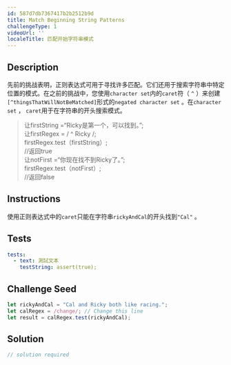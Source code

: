 ```yaml
---
id: 587d7db7367417b2b2512b9d
title: Match Beginning String Patterns
challengeType: 1
videoUrl: ''
localeTitle: 匹配开始字符串模式
---
```


## Description
<section id="description">先前的挑战表明，正则表达式可用于寻找许多匹配。它们还用于搜索字符串中特定位置的模式。在之前的挑战中，您使用<code>character set</code>内的<code>caret</code>符（ <code>^</code> ）来创建<code>[^thingsThatWillNotBeMatched]</code>形式的<code>negated character set</code> 。在<code>character set</code> ， <code>caret</code>用于在字符串的开头搜索模式。 <blockquote>让firstString =“Ricky是第一个，可以找到。”; <br>让firstRegex = / ^ Ricky /; <br> firstRegex.test（firstString）; <br> //返回true <br>让notFirst =“你现在找不到Ricky了。”; <br> firstRegex.test（notFirst）; <br> //返回false </blockquote></section>

## Instructions
<section id="instructions">使用正则表达式中的<code>caret</code>只能在字符串<code>rickyAndCal</code>的开头找到<code>&quot;Cal&quot;</code> 。 </section>

## Tests
<section id='tests'>

```yml
tests:
  - text: 測試文本
    testString: assert(true);

```

</section>

## Challenge Seed
<section id='challengeSeed'>

<div id='js-seed'>

```js
let rickyAndCal = "Cal and Ricky both like racing.";
let calRegex = /change/; // Change this line
let result = calRegex.test(rickyAndCal);

```

</div>



</section>

## Solution
<section id='solution'>

```js
// solution required
```
</section>
